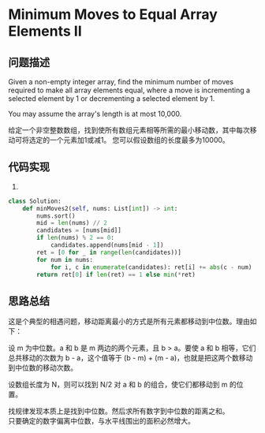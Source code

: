 #  Minimum Moves to Equal Array Elements II

## 问题描述

Given a non-empty integer array, find the minimum number of moves required to make all array elements equal, where a move is incrementing a selected element by 1 or decrementing a selected element by 1.

You may assume the array's length is at most 10,000.

给定一个非空整数数组，找到使所有数组元素相等所需的最小移动数，其中每次移动可将选定的一个元素加1或减1。 您可以假设数组的长度最多为10000。


## 代码实现

1.
```python
class Solution:
    def minMoves2(self, nums: List[int]) -> int:
        nums.sort() 
        mid = len(nums) // 2 
        candidates = [nums[mid]] 
        if len(nums) % 2 == 0: 
            candidates.append(nums[mid - 1]) 
        ret = [0 for _ in range(len(candidates))]
        for num in nums: 
            for i, c in enumerate(candidates): ret[i] += abs(c - num) 
        return ret[0] if len(ret) == 1 else min(*ret)
```


## 思路总结

这是个典型的相遇问题，移动距离最小的方式是所有元素都移动到中位数。理由如下：

设 m 为中位数。a 和 b 是 m 两边的两个元素，且 b > a。要使 a 和 b 相等，它们总共移动的次数为 b - a，这个值等于 (b - m) + (m - a)，也就是把这两个数移动到中位数的移动次数。

设数组长度为 N，则可以找到 N/2 对 a 和 b 的组合，使它们都移动到 m 的位置。

找规律发现本质上是找到中位数。然后求所有数字到中位数的距离之和。  
只要确定的数字偏离中位数，与水平线围出的面积必然增大。